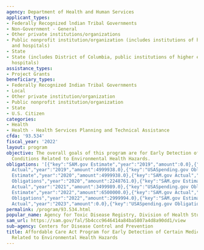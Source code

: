 ```yaml
---
agency: Department of Health and Human Services
applicant_types:
- Federally Recognized lndian Tribal Governments
- Non-Government - General
- Other private institutions/organizations
- Public nonprofit institution/organization (includes institutions of higher education
  and hospitals)
- State
- State (includes District of Columbia, public institutions of higher education and
  hospitals)
assistance_types:
- Project Grants
beneficiary_types:
- Federally Recognized Indian Tribal Governments
- Local
- Other private institution/organization
- Public nonprofit institution/organization
- State
- U.S. Citizen
categories:
- Health
- Health - Health Services Planning and Technical Assistance
cfda: '93.534'
fiscal_year: '2022'
layout: program
objective: The overall goals of this program are for Early Detection of Certain Medical
  Conditions Related to Environmental Health Hazards.
obligations: '[{"key":"SAM.gov Estimate","year":"2019","amount":0.0},{"key":"SAM.gov
  Actual","year":"2019","amount":4999938.0},{"key":"USASpending.gov Obligations","year":"2019","amount":2499969.0},{"key":"SAM.gov
  Estimate","year":"2020","amount":4999938.0},{"key":"SAM.gov Actual","year":"2020","amount":4999938.0},{"key":"USASpending.gov
  Obligations","year":"2020","amount":2248761.0},{"key":"SAM.gov Estimate","year":"2021","amount":12818976.0},{"key":"SAM.gov
  Actual","year":"2021","amount":3499989.0},{"key":"USASpending.gov Obligations","year":"2021","amount":3499995.0},{"key":"SAM.gov
  Estimate","year":"2022","amount":6500000.0},{"key":"SAM.gov Actual","year":"2022","amount":2999994.0},{"key":"USASpending.gov
  Obligations","year":"2022","amount":2999994.0},{"key":"SAM.gov Estimate","year":"2023","amount":2999999.0},{"key":"SAM.gov
  Actual","year":"2023","amount":0.0},{"key":"USASpending.gov Obligations","year":"2023","amount":2999999.0}]'
permalink: /program/93.534.html
popular_name: Agency for Toxic Disease Registry, Division of Health Studies
sam_url: https://sam.gov/fal/5b4ccc9646414a84ba5807a4d8a90dd1/view
sub-agency: Centers for Disease Control and Prevention
title: Affordable Care Act Program for Early Detection of Certain Medical Conditions
  Related to Environmental Health Hazards
---
```

